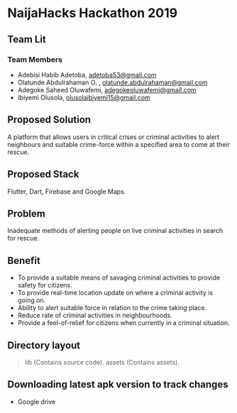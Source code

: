 # NaijaHacks Hackathon 2019

## Team Lit

### Team Members
- Adebisi Habib Adetoba, adetoba53@gmail.com
- Olatunde Abdulrahaman O. , olatunde.abdulrahaman@gmail.com
- Adegoke Saheed Oluwafemi, adegokeoluwafemi@gmail.com
- Ibiyemi Olusola, olusolaibiyemi15@gmail.com
   
## Proposed Solution
A platform that allows users in critical crises or criminal activities to alert neighbours and suitable crime-force within a specified area to come at their rescue.

## Proposed Stack
Flutter, Dart, Firebase and Google Maps.

## Problem
Inadequate methods of alerting people on live criminal activities in search for rescue.

## Benefit
- To provide a suitable means of savaging criminal activities to provide safety for citizens.
- To provide real-time location update on where a criminal activity is going on.
- Ability to alert suitable force in relation to the crime taking place.
- Reduce rate of criminal activities in neighbourhoods.
- Provide a feel-of-relief for citizens when currently in a criminal situation.

## Directory layout 
> lib (Contains source code).
> assets (Contains assets).



## Downloading latest apk version to track changes
- Google drive

   
 

